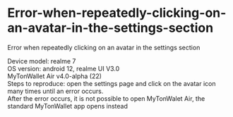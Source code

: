 # Error-when-repeatedly-clicking-on-an-avatar-in-the-settings-section
Error when repeatedly clicking on an avatar in the settings section

Device model: realme 7<br>
OS version: android 12, realme UI V3.0<br>
MyTonWallet Air v4.0-alpha (22)<br>
Steps to reproduce: open the settings page and click on the avatar icon many times until an error occurs.<br>
After the error occurs, it is not possible to open MyTonWalet Air, the standard MyTonWallet app opens instead<br> 
